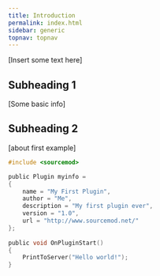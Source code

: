 ```yaml
---
title: Introduction
permalink: index.html
sidebar: generic
topnav: topnav
---
```


[Insert some text here]

## Subheading 1

[Some basic info]

## Subheading 2

[about first example]

```c
#include <sourcemod>

public Plugin myinfo =
{
	name = "My First Plugin",
	author = "Me",
	description = "My first plugin ever",
	version = "1.0",
	url = "http://www.sourcemod.net/"
};
 
public void OnPluginStart()
{
	PrintToServer("Hello world!");
}
```

